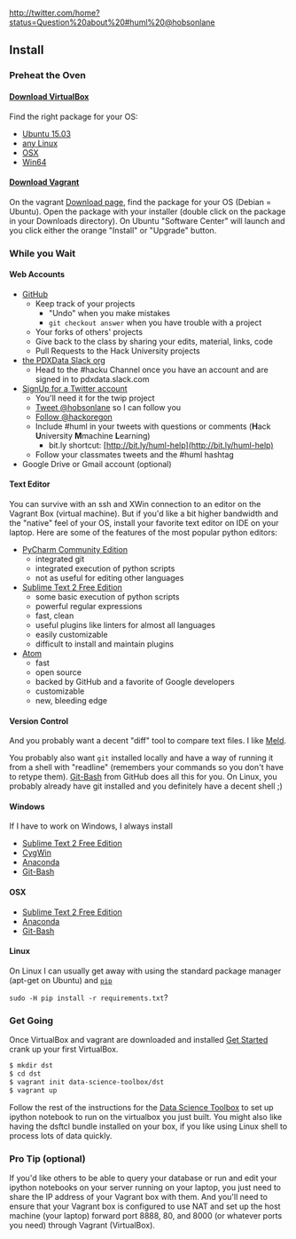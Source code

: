http://twitter.com/home?status=Question%20about%20#huml%20@hobsonlane

## Install

### Preheat the Oven

#### [Download VirtualBox](https://www.virtualbox.org/wiki/Downloads) 

Find the right package for your OS:

- [Ubuntu 15.03](http://download.virtualbox.org/virtualbox/5.0.14/virtualbox-5.0_5.0.14-105127~Ubuntu~wily_amd64.deb)
- [any Linux](https://www.virtualbox.org/wiki/Linux_Downloads)
- [OSX](http://download.virtualbox.org/virtualbox/5.0.14/VirtualBox-5.0.14-105127-OSX.dmg)
- [Win64](http://download.virtualbox.org/virtualbox/5.0.14/VirtualBox-5.0.14-105127-Win.exe)

#### [Download Vagrant](https://www.vagrantup.com/downloads.html)

On the vagrant [Download page](https://www.vagrantup.com/downloads.html), find the package for your OS (Debian = Ubuntu). Open the package with your installer (double click on the package in your Downloads directory). On Ubuntu "Software Center" will launch and you click either the orange "Install" or "Upgrade" button.

### While you Wait

#### Web Accounts

- [GitHub](https://www.google.com/url?sa=t&rct=j&q=&esrc=s&source=web&cd=1&cad=rja&uact=8&ved=0ahUKEwiU15m349_KAhVLy2MKHVy7C3YQFggdMAA&url=https%3A%2F%2Fgithub.com%2Fjoin&usg=AFQjCNF6nezHQWX1hKwEFQVYRrUheS9_Ig)
  - Keep track of your projects
    - "Undo" when you make mistakes
    - `git checkout answer` when you have trouble with a project
  - Your forks of others' projects
  - Give back to the class by sharing your edits, material, links, code
  - Pull Requests to the Hack University projects
- [the PDXData Slack org](https://pdxdata.slack.com/)
  - Head to the #hacku Channel once you have an account and are signed in to pdxdata.slack.com
- [SignUp for a Twitter account](https://twitter.com/signup)
  - You'll need it for the twip project
  - [Tweet @hobsonlane](http://bit.ly/huml-help) so I can follow you
  - [Follow @hackoregon](https://twitter.com/hackoregon)
  - Include #huml in your tweets with questions or comments (**H**ack **U**niversity **M**machine **L**earning)
    - bit.ly shortcut: [http://bit.ly/huml-help](http://bit.ly/huml-help)
  - Follow your classmates tweets and the #huml hashtag 
- Google Drive or Gmail account (optional)

#### Text Editor

You can survive with an ssh and XWin connection to an editor on the Vagrant Box (virtual machine). But if you'd like a bit higher bandwidth and the "native" feel of your OS, install your favorite text editor on IDE on your laptop. Here are some of the features of the most popular python editors: 

- [PyCharm Community Edition](https://www.jetbrains.com/pycharm/download/download-thanks.html?platform=linux&code=PCC)
  - integrated git
  - integrated execution of python scripts
  - not as useful for editing other languages
- [Sublime Text 2 Free Edition](http://www.sublimetext.com/2)
  - some basic execution of python scripts
  - powerful regular expressions
  - fast, clean
  - useful plugins like linters for almost all languages
  - easily customizable
  - difficult to install and maintain plugins
- [Atom](https://atom.io/)
  - fast
  - open source
  - backed by GitHub and a favorite of Google developers
  - customizable
  - new, bleeding edge

#### Version Control

And you probably want a decent "diff" tool to compare text files. I like [Meld](http://meldmerge.org/).

You probably also want `git` installed locally and have a way of running it from a shell with "readline" (remembers your commands so you don't have to retype them). [Git-Bash](http://www.git-scm.com/downloads) from GitHub does all this for you. On Linux, you probably already have git installed and you definitely have a decent shell ;)

#### Windows

If I have to work on Windows, I always install

- [Sublime Text 2 Free Edition](http://www.sublimetext.com/2)
- [CygWin](http://cygwin.com/install.html)
- [Anaconda](https://www.continuum.io/downloads)
- [Git-Bash](http://www.git-scm.com/downloads)

#### OSX

- [Sublime Text 2 Free Edition](http://www.sublimetext.com/2)
- [Anaconda](https://www.continuum.io/downloads)
- [Git-Bash](http://www.git-scm.com/downloads)

#### Linux

On Linux I can usually get away with using the standard package manager (apt-get on Ubuntu) and [`pip`](https://pip.pypa.io/en/stable/installing/)

`sudo -H pip install -r requirements.txt`?

### Get Going

Once VirtualBox and vagrant are downloaded and installed [Get Started](https://www.vagrantup.com/docs/getting-started/) crank up your first VirtualBox.

```bash
$ mkdir dst
$ cd dst
$ vagrant init data-science-toolbox/dst
$ vagrant up
```

Follow the rest of the instructions for the [Data Science Toolbox](http://datasciencetoolbox.org/) to set up ipython notebook to run on the virtualbox you just built. You might also like having the dsftcl bundle installed on your box, if you like using Linux shell to process lots of data quickly.

### Pro Tip (optional)

If you'd like others to be able to query your database or run and edit your ipython notebooks on your server running on your laptop, you just need to share the IP address of your Vagrant box with them. And you'll need to ensure that your Vagrant box is configured to use NAT and set up the host machine (your laptop) forward port 8888, 80, and 8000 (or whatever ports you need) through Vagrant (VirtualBox).

